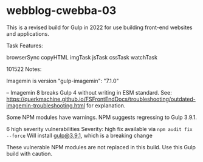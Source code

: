 # webblog-cwebba-03

This is a revised build for Gulp in 2022 for use building front-end websites and applications.

Task Features:

browserSync
copyHTML
imgTask
jsTask
cssTask
watchTask

101522 Notes:

Imagemin is version 
"gulp-imagemin": "7.1.0"

– Imagemin 8 breaks Gulp 4 without writing in ESM standard.
See: 
https://querkmachine.github.io/FSFrontEndDocs/troubleshooting/outdated-imagemin-troubleshooting.html
for explanation.

Some NPM modules have warnings. NPM suggests regressing to Gulp 3.9.1.

6 high severity vulnerabilities
Severity: high
fix available via `npm audit fix --force`
Will install gulp@3.9.1, which is a breaking change


These vulnerable NPM modules are not replaced in this build.
Use this Gulp build with caution.


